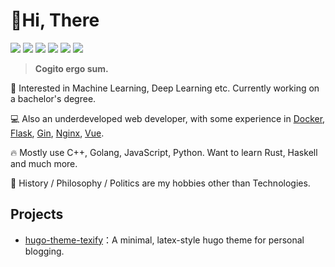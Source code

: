 
# 👋Hi, There

[![](https://img.shields.io/badge/-Blog-ff4088?logo=Hugo&logoColor=white&style=flat-square)](http://qufy.me) [![](https://img.shields.io/badge/-Email-c2392a?logo=Gmail&logoColor=white&style=flat-square)](mailto://queensferry.me@gmail.com) [![](https://img.shields.io/badge/-GitHub-black?logo=GitHub&style=flat-square)](https://github.com/queensferryme) [![](https://img.shields.io/badge/-RSS-ffa500?logo=RSS&logoColor=fff&style=flat-square)](http://qufy.me/index.xml) [![](https://img.shields.io/badge/-Telegram-2ca5e0?labelColor=fafafa&logo=Telegram&logoWidth=13&style=flat-square)](https://t.me/queensferryme)  [![](https://img.shields.io/badge/-Twitter-1da1f2?logo=Twitter&logoColor=white&style=flat-square)](https://twitter.com/queensferryme)

>   **Cogito ergo sum.**

🤖 Interested in Machine Learning, Deep Learning etc. Currently working on a bachelor's degree.

💻 Also an underdeveloped web developer, with some experience in [Docker](https://www.docker.com/), [Flask](https://github.com/pallets/flask), [Gin](https://github.com/gin-gonic/gin), [Nginx](https://github.com/nginx/nginx), [Vue](https://github.com/vuejs/vue).

🔥 Mostly use C++, Golang, JavaScript, Python. Want to learn Rust, Haskell and much more.

🌊 History / Philosophy / Politics are my hobbies other than Technologies.

## Projects

- [hugo-theme-texify](https://github.com/queensferryme/hugo-theme-texify)：A minimal, latex-style hugo theme for personal blogging.